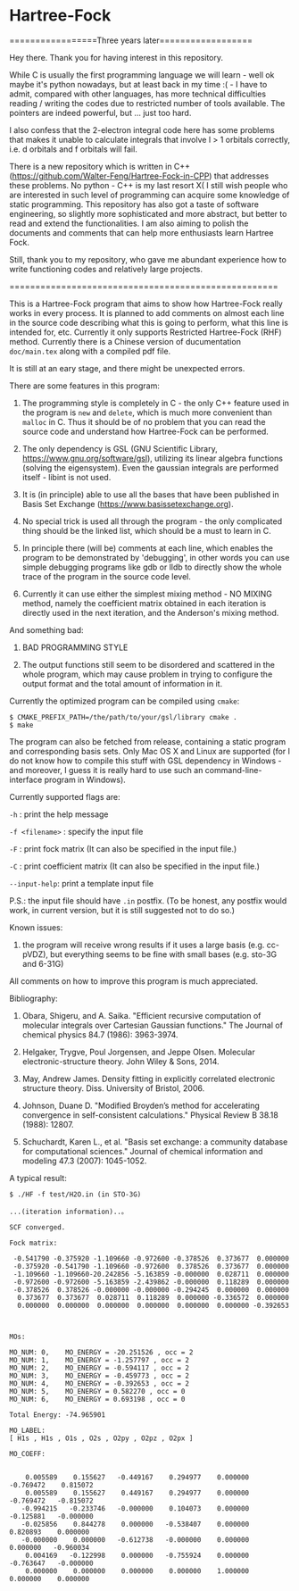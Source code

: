 # Hartree-Fock
=================Three years later==================

Hey there. Thank you for having interest in this repository. 

While C is usually the first programming language we will learn - well ok maybe it's python nowadays, but at least back in my time :( - I have to admit, compared with other languages, has more technical difficulties reading / writing the codes due to restricted number of tools available. The pointers are indeed powerful, but ... just too hard.

I also confess that the 2-electron integral code here has some problems that makes it unable to calculate integrals that involve l > 1 orbitals correctly, i.e. d orbitals and f orbitals will fail.

There is a new repository which is written in C++ (https://github.com/Walter-Feng/Hartree-Fock-in-CPP) that addresses these problems. No python - C++ is my last resort X(  I still wish people who are interested in such level of programming can acquire some knowledge of static programming. This repository has also got a taste of software engineering, so slightly more sophisticated and more abstract, but better to read and extend the functionalities. I am also aiming to polish the documents and comments that can help more enthusiasts learn Hartree Fock.

Still, thank you to my repository, who gave me abundant experience how to write functioning codes and relatively large projects.

====================================================

This is a Hartree-Fock program that aims to show how Hartree-Fock really works in every process. It is planned to add comments on almost each line in the source code describing what this is going to perform, what this line is intended for, etc. Currently it only supports Restricted Hartree-Fock (RHF) method. Currently there is a Chinese version of ducumentation  `doc/main.tex` along with a compiled pdf file.

It is still at an eary stage, and there might be unexpected errors.

There are some features in this program:

  1. The programming style is completely in C - the only C++ feature used in the program is `new` and `delete`, which is much more convenient than `malloc` in C. Thus it should be of no problem that you can read the source code and understand how Hartree-Fock can be performed.

  2. The only dependency is GSL (GNU Scientific Library, https://www.gnu.org/software/gsl), utilizing its linear algebra functions (solving the eigensystem). Even the gaussian integrals are performed itself - libint is not used.

  3. It is (in principle) able to use all the bases that have been published in Basis Set Exchange (https://www.basissetexchange.org).

  4. No special trick is used all through the program - the only complicated thing should be the linked list, which should be a must to learn in C.

  5. In principle there (will be) comments at each line, which enables the program to be demonstrated by 'debugging', in other words you can use simple debugging programs like gdb or lldb to directly show the whole trace of the program in the source code level.
  
  6. Currently it can use either the simplest mixing method - NO MIXING method, namely the coefficient matrix obtained in each iteration is directly used in the next iteration, and the Anderson's mixing method.

And something bad:

  1. BAD PROGRAMMING STYLE

  2. The output functions still seem to be disordered and scattered in the whole program, which may cause problem in trying to configure the output format and the total amount of information in it.

Currently the optimized program can be compiled using `cmake`:
```
$ CMAKE_PREFIX_PATH=/the/path/to/your/gsl/library cmake .
$ make
```

The program can also be fetched from release, containing a static program and corresponding basis sets. Only Mac OS X and Linux are supported (for I do not know how to compile this stuff with GSL dependency in Windows - and moreover, I guess it is really hard to use such an command-line-interface program in Windows).

Currently supported flags are:

  `-h` : print the help message
  
  `-f <filename>` : specify the input file
  
  `-F` : print fock matrix (It can also be specified in the input file.)
  
  `-C` : print coefficient matrix (It can also be specified in the input file.)
  
  `--input-help`: print a template input file
  
  P.S.: the input file should have `.in` postfix. (To be honest, any postfix would work, in current version, but it is still suggested not to do so.)
  
Known issues:
  1. the program will receive wrong results if it uses a large basis (e.g. cc-pVDZ), but everything seems to be fine with small bases (e.g. sto-3G and 6-31G)

All comments on how to improve this program is much appreciated.

Bibliography:

1. Obara, Shigeru, and A. Saika. "Efficient recursive computation of molecular integrals over Cartesian Gaussian functions." The Journal of chemical physics 84.7 (1986): 3963-3974.

2. Helgaker, Trygve, Poul Jorgensen, and Jeppe Olsen. Molecular electronic-structure theory. John Wiley & Sons, 2014.

3. May, Andrew James. Density fitting in explicitly correlated electronic structure theory. Diss. University of Bristol, 2006.

4. Johnson, Duane D. "Modified Broyden’s method for accelerating convergence in self-consistent calculations." Physical Review B 38.18 (1988): 12807.

5. Schuchardt, Karen L., et al. "Basis set exchange: a community database for computational sciences." Journal of chemical information and modeling 47.3 (2007): 1045-1052.

A typical result:
```
$ ./HF -f test/H2O.in (in STO-3G)
```
```
...(iteration information)..。

SCF converged.

Fock matrix:

 -0.541790 -0.375920 -1.109660 -0.972600 -0.378526  0.373677  0.000000
 -0.375920 -0.541790 -1.109660 -0.972600  0.378526  0.373677  0.000000
 -1.109660 -1.109660-20.242856 -5.163859 -0.000000  0.028711  0.000000
 -0.972600 -0.972600 -5.163859 -2.439862 -0.000000  0.118289  0.000000
 -0.378526  0.378526 -0.000000 -0.000000 -0.294245  0.000000  0.000000
  0.373677  0.373677  0.028711  0.118289  0.000000 -0.336572  0.000000
  0.000000  0.000000  0.000000  0.000000  0.000000  0.000000 -0.392653



MOs:

MO_NUM: 0,    MO_ENERGY = -20.251526 , occ = 2
MO_NUM: 1,    MO_ENERGY = -1.257797 , occ = 2
MO_NUM: 2,    MO_ENERGY = -0.594117 , occ = 2
MO_NUM: 3,    MO_ENERGY = -0.459773 , occ = 2
MO_NUM: 4,    MO_ENERGY = -0.392653 , occ = 2
MO_NUM: 5,    MO_ENERGY = 0.582270 , occ = 0
MO_NUM: 6,    MO_ENERGY = 0.693198 , occ = 0

Total Energy: -74.965901

MO_LABEL:
[ H1s , H1s , O1s , O2s , O2py , O2pz , O2px ]

MO_COEFF:


    0.005589    0.155627   -0.449167    0.294977    0.000000   -0.769472    0.815072
    0.005589    0.155627    0.449167    0.294977    0.000000   -0.769472   -0.815072
   -0.994215   -0.233746   -0.000000    0.104073    0.000000   -0.125881   -0.000000
   -0.025856    0.844278    0.000000   -0.538407    0.000000    0.820893    0.000000
   -0.000000    0.000000   -0.612738   -0.000000    0.000000    0.000000   -0.960034
    0.004169   -0.122998    0.000000   -0.755924    0.000000   -0.763647   -0.000000
    0.000000    0.000000    0.000000    0.000000    1.000000    0.000000    0.000000
```
